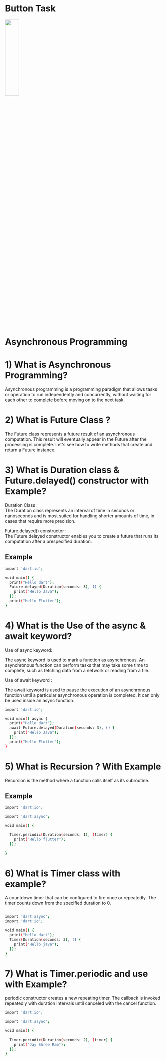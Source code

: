 # Button Task


  <img src = "https://github.com/Shalu6634/time_daily_task/assets/149373622/664c2317-134f-48fb-b764-5f566fbc275f" width = 30%  height = 25%>

# Asynchronous Programming
# 1) What is Asynchronous Programming?

  Asynchronous programming is a programming paradigm that allows tasks or operation to run independently and concurrently, 
  without waiting for each other to complete before moving on to the next task. 

# 2) What is Future Class ?

  The Future class represents a future result of an asynchronous computation. This result will eventually appear in the Future 
  after the processing is complete. Let's see how to write methods that create and return a Future instance.

# 3) What is Duration class & Future.delayed() constructor with Example?
Duration Class :   
The Duration class represents an interval of time in seconds or nanoseconds and is most suited for handling shorter amounts of time, in cases that require more precision.

Future.delayed() constructor :  
The Future delayed constructor enables you to create a future that runs its computation after a prespecified duration.

## Example

```bash
import 'dart:io';

void main() {
  print("Hello dart");
  Future.delayed(Duration(seconds: 3), () {
    print("Hello Java");
  });
  print("Hello Flutter");
}
```


# 4) What is the Use of the async & await keyword?
Use of async keyword:

The async keyword is used to mark a function as asynchronous. An asynchronous function can perform tasks that
may take some time to complete, such as fetching data from a network or reading from a file. 

Use of await keyword :

The await keyword is used to pause the execution of an asynchronous function until a particular asynchronous operation is completed. It can only be used inside an async function.

```bash
import 'dart:io';

void main() async {
  print("Hello dart");
  await Future.delayed(Duration(seconds: 3), () {
    print("Hello Java");
  });
  print("Hello Flutter");
}

```

# 5) What is Recursion ? With Example
Recursion is the method where a function calls itself as its subroutine.

## Example

```bash
import 'dart:io';

import 'dart:async';

void main() {

  Timer.periodic(Duration(seconds: 1), (timer) {
    print("Hello flutter");
  });
  
}
```
# 6) What is Timer class with example?
A countdown timer that can be configured to fire once or repeatedly. The timer counts down from the specified duration to 0.

```bash

import 'dart:async';
import 'dart:io';

void main() {
  print("Hello dart");
  Timer(Duration(seconds: 3), () {
    print("Hello java");
  });
}

```

# 7) What is Timer.periodic and use with Example?
periodic constructor creates a new repeating timer. The callback is invoked repeatedly with duration intervals until canceled with the cancel function.

```bash
import 'dart:io';

import 'dart:async';

void main() {
  
  Timer.periodic(Duration(seconds: 2), (timer) {
    print("Jay Shree Ram");
  });
}
```


